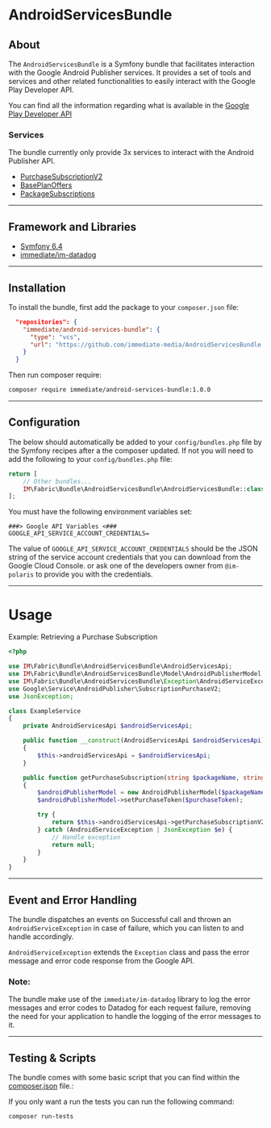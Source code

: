 # AndroidServicesBundle

## About

The `AndroidServicesBundle` is a Symfony bundle that facilitates interaction with the Google Android Publisher services.
It provides a set of tools and services and other related functionalities to easily interact with the Google Play Developer API.

You can find all the information regarding what is available in the [Google Play Developer API](https://developers.google.com/android-publisher/api-ref/rest)

### Services
The bundle currently only provide 3x services to interact with the Android Publisher API.
- [PurchaseSubscriptionV2](https://developers.google.com/android-publisher/api-ref/rest/v3/purchases.subscriptionsv2)
- [BasePlanOffers](https://developers.google.com/android-publisher/api-ref/rest/v3/monetization.subscriptions.basePlans.offers)
- [PackageSubscriptions](https://developers.google.com/android-publisher/api-ref/rest/v3/monetization.subscriptions)
---
## Framework and Libraries
- [Symfony 6.4](https://symfony.com/doc/6.4/index.html)
- [immediate/im-datadog](https://github.com/immediatemediaco/im-datadog)
---
## Installation

To install the bundle, first add the package to your `composer.json` file:

```json
  "repositories": {
    "immediate/android-services-bundle": {
      "type": "vcs",
      "url": "https://github.com/immediate-media/AndroidServicesBundle.git",
    }
  }
```
Then run composer require:
```sh
composer require immediate/android-services-bundle:1.0.0
``` 
---
## Configuration

The below should automatically be added to your `config/bundles.php` file by the Symfony recipes after a the composer updated.
If not you will need to add the following to your `config/bundles.php` file:
```php
return [
    // Other bundles...
    IM\Fabric\Bundle\AndroidServicesBundle\AndroidServicesBundle::class => ['all' => true],
];
```

You must have the following environment variables set:
```dotenv
###> Google API Variables <###
GOOGLE_API_SERVICE_ACCOUNT_CREDENTIALS=
```

The value of `GOOGLE_API_SERVICE_ACCOUNT_CREDENTIALS` should be the JSON string of the service account credentials that you can download from the Google Cloud Console.
or ask one of the developers owner from `@im-polaris` to provide you with the credentials.

---
# Usage

Example: Retrieving a Purchase Subscription

```php
<?php

use IM\Fabric\Bundle\AndroidServicesBundle\AndroidServicesApi;
use IM\Fabric\Bundle\AndroidServicesBundle\Model\AndroidPublisherModel;
use IM\Fabric\Bundle\AndroidServicesBundle\Exception\AndroidServiceException;
use Google\Service\AndroidPublisher\SubscriptionPurchaseV2;
use JsonException;

class ExampleService
{
    private AndroidServicesApi $androidServicesApi;

    public function __construct(AndroidServicesApi $androidServicesApi)
    {
        $this->androidServicesApi = $androidServicesApi;
    }

    public function getPurchaseSubscription(string $packageName, string $purchaseToken): ?SubscriptionPurchaseV2
    {
        $androidPublisherModel = new AndroidPublisherModel($packageName);
        $androidPublisherModel->setPurchaseToken($purchaseToken);

        try {
            return $this->androidServicesApi->getPurchaseSubscriptionV2($androidPublisherModel);
        } catch (AndroidServiceException | JsonException $e) {
            // Handle exception
            return null;
        }
    }
}
```
---
## Event and Error Handling

The bundle dispatches an events on Successful call and thrown an `AndroidServiceException` in case of failure,
which you can listen to and handle accordingly.

`AndroidServiceException` extends the `Exception` class and pass the error message and error code response from the Google API.

### Note:
The bundle make use of the `immediate/im-datadog` library to log the error messages and error codes to Datadog for each request failure,
removing the need for your application to handle the logging of the error messages to it.

---
## Testing & Scripts 
The bundle comes with some basic script that you can find within the [composer.json](composer.json) file.:

If you only want a run the tests you can run the following command:
```sh
composer run-tests
```
